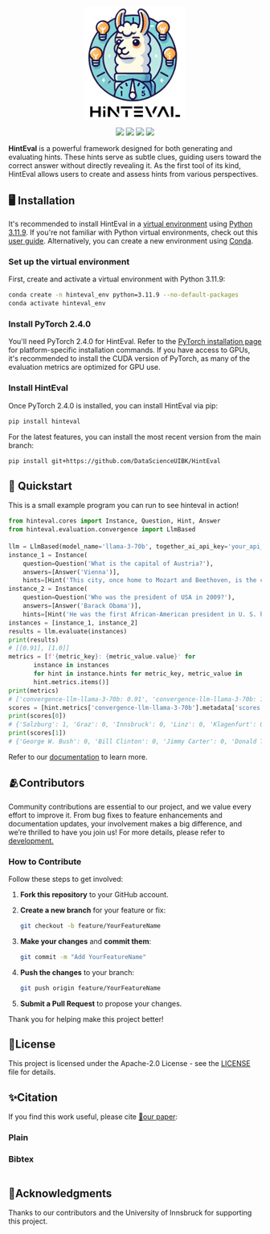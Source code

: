 <p align="center">
  <img src="./docs/source/_static/imgs/hinteval-logo.png" width="200" />
</p>

<p align="center">
  <a href="http://hinteval.readthedocs.io/"><img src="https://img.shields.io/static/v1?label=Documentation&message=HintEval&color=20BEFF&logo=Read the Docs"></a>
  <a href=""><img src="https://img.shields.io/static/v1?label=Paper&message=ArXiv&color=green&logo=arXiv"></a>
  <a href="https://opensource.org/license/apache-2-0"><img src="https://img.shields.io/static/v1?label=License&message=Apache-2.0&color=red"></a>
  <a href="https://pypi.org/project/hinteval"><img src="https://img.shields.io/static/v1?label=Version&message=0.1.0&color=orange&logo=Python"></a>
</p>

**HintEval** is a powerful framework designed for both generating and evaluating hints. These hints serve as subtle clues, guiding users toward the correct answer without directly revealing it. As the first tool of its kind, HintEval allows users to create and assess hints from various perspectives. 

## 🖥️ Installation

It's recommended to install HintEval in a [virtual environment](https://docs.python.org/3/library/venv.html) using [Python 3.11.9](https://www.python.org/downloads/release/python-3119/). If you're not familiar with Python virtual environments, check out this [user guide](https://packaging.python.org/guides/installing-using-pip-and-virtual-environments/). Alternatively, you can create a new environment using [Conda](https://anaconda.org/anaconda/conda).

### Set up the virtual environment

First, create and activate a virtual environment with Python 3.11.9:

```bash
conda create -n hinteval_env python=3.11.9 --no-default-packages
conda activate hinteval_env
```

### Install PyTorch 2.4.0

You'll need PyTorch 2.4.0 for HintEval. Refer to the [PyTorch installation page](https://pytorch.org/get-started/previous-versions/) for platform-specific installation commands. If you have access to GPUs, it's recommended to install the CUDA version of PyTorch, as many of the evaluation metrics are optimized for GPU use.

### Install HintEval

Once PyTorch 2.4.0 is installed, you can install HintEval via pip:

```bash
pip install hinteval
```

For the latest features, you can install the most recent version from the main branch:

```bash
pip install git+https://github.com/DataScienceUIBK/HintEval
```

## 🏃 Quickstart

This is a small example program you can run to see hinteval in action!

```python
from hinteval.cores import Instance, Question, Hint, Answer
from hinteval.evaluation.convergence import LlmBased

llm = LlmBased(model_name='llama-3-70b', together_ai_api_key='your_api_key', enable_tqdm=True)
instance_1 = Instance(
    question=Question('What is the capital of Austria?'),
    answers=[Answer('Vienna')],
    hints=[Hint('This city, once home to Mozart and Beethoven, is the capital of Austria.')])
instance_2 = Instance(
    question=Question('Who was the president of USA in 2009?'),
    answers=[Answer('Barack Obama')],
    hints=[Hint('He was the first African-American president in U. S. history.')])
instances = [instance_1, instance_2]
results = llm.evaluate(instances)
print(results)
# [[0.91], [1.0]]
metrics = [f'{metric_key}: {metric_value.value}' for
       instance in instances
       for hint in instance.hints for metric_key, metric_value in
       hint.metrics.items()]
print(metrics)
# ['convergence-llm-llama-3-70b: 0.91', 'convergence-llm-llama-3-70b: 1.0']
scores = [hint.metrics['convergence-llm-llama-3-70b'].metadata['scores'] for inst in instances for hint in inst.hints]
print(scores[0])
# {'Salzburg': 1, 'Graz': 0, 'Innsbruck': 0, 'Linz': 0, 'Klagenfurt': 0, 'Bregenz': 0, 'Wels': 0, 'St. Pölten': 0, 'Eisenstadt': 0, 'Sankt Johann impong': 0, 'Vienna': 1}
print(scores[1])
# {'George W. Bush': 0, 'Bill Clinton': 0, 'Jimmy Carter': 0, 'Donald Trump': 0, 'Joe Biden': 0, 'Ronald Reagan': 0, 'Richard Nixon': 0, 'Gerald Ford': 0, 'Franklin D. Roosevelt': 0, 'Theodore Roosevelt': 0, 'Barack Obama': 1}
```

Refer to our [documentation](http://hinteval.readthedocs.io/) to learn more.

## 🫂Contributors

Community contributions are essential to our project, and we value every effort to improve it. From bug fixes to feature enhancements and documentation updates, your involvement makes a big difference, and we’re thrilled to have you join us! For more details, please refer to [development.](DEVELOPMENT.md)

### How to Contribute

Follow these steps to get involved:

1. **Fork this repository** to your GitHub account.

2. **Create a new branch** for your feature or fix:

   ```bash
   git checkout -b feature/YourFeatureName
   ```

3. **Make your changes** and **commit them**:

   ```bash
   git commit -m "Add YourFeatureName"
   ```

4. **Push the changes** to your branch:

   ```bash
   git push origin feature/YourFeatureName
   ```

5. **Submit a Pull Request** to propose your changes.

Thank you for helping make this project better!


## 🪪License
This project is licensed under the Apache-2.0 License - see the [LICENSE](LICENSE) file for details.

## ✨Citation
If you find this work useful, please cite [📜our paper]():
### Plain
### Bibtex
```bibtex

```

## 🙏Acknowledgments
Thanks to our contributors and the University of Innsbruck for supporting this project.

